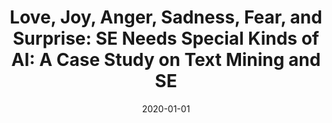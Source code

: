 ---
title: "Love, Joy, Anger, Sadness, Fear, and Surprise: SE Needs Special Kinds of AI: A Case Study on Text Mining and SE"
collection: publications
category: manuscripts
permalink: /publication/2020-01-01-Love-Joy-Anger-Sadness-Fear-and-Surprise-SE-Needs-Special-Kinds-of-AI-A-Case-Study-on-Text-Mining-and-SE
date: 2020-01-01
venue: 'IEEE Softw.'
paperurl: 'https://doi.org/10.1109/MS.2020.2968557'
citation: ' Nicole Novielli,  Fabio Calefato,  Filippo Lanubile, &quot;Love, Joy, Anger, Sadness, Fear, and Surprise: SE Needs Special Kinds of AI: A Case Study on Text Mining and SE.&quot; <i>IEEE Softw.</i>, 2020. DOI: <a href="https://doi.org/10.1109/MS.2020.2968557">10.1109/MS.2020.2968557</a>.'
doi: 10.1109/MS.2020.2968557'
---